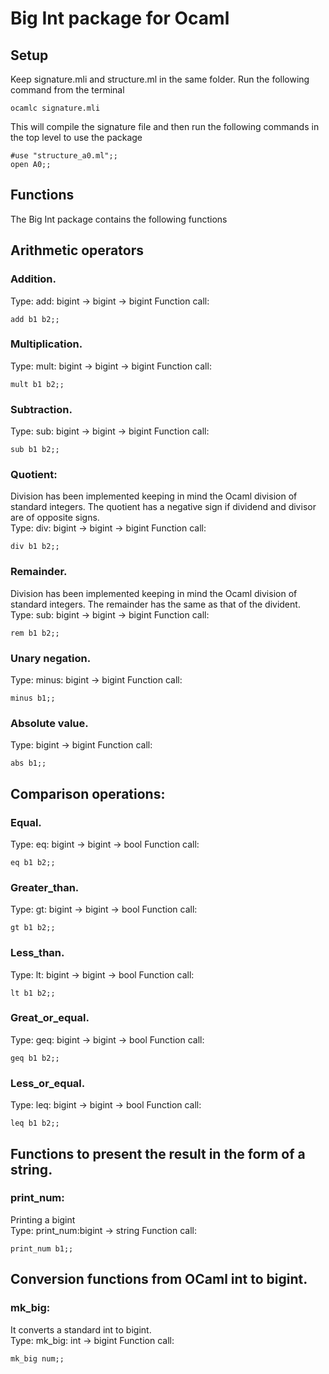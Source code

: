 # Big Int package for Ocaml
## Setup
Keep signature.mli and structure.ml in the same folder. Run the following command from the terminal 
```
ocamlc signature.mli
```
This will compile the signature file and then run the following commands in the top level to use the package
```
#use "structure_a0.ml";;
open A0;;
```
## Functions
The Big Int package contains the following functions
## Arithmetic operators
### Addition.
Type: add: bigint -> bigint -> bigint
Function call:
```
add b1 b2;;
```
### Multiplication.
Type: mult: bigint -> bigint -> bigint
Function call:
```
mult b1 b2;;
```
### Subtraction.
Type: sub: bigint -> bigint -> bigint
Function call:
```
sub b1 b2;;
```
### Quotient:
Division has been implemented keeping in mind the Ocaml division of standard integers. The quotient has a negative sign if dividend and divisor are of opposite signs.  
Type: div: bigint -> bigint -> bigint
Function call:
```
div b1 b2;;
```
### Remainder.
Division has been implemented keeping in mind the Ocaml division of standard integers. The remainder has the same as that of the divident.  
Type: sub: bigint -> bigint -> bigint
Function call:
```
rem b1 b2;;
``` 
### Unary negation.
Type: minus: bigint -> bigint
Function call:
```
minus b1;;
```
### Absolute value.  
Type: bigint -> bigint
Function call:
```
abs b1;;
```
## Comparison operations:
### Equal.   
Type: eq: bigint -> bigint -> bool
Function call:
```
eq b1 b2;;
```
### Greater_than.  
Type: gt:  bigint -> bigint -> bool
Function call:
```
gt b1 b2;;
```
### Less_than.  
Type: lt:  bigint -> bigint -> bool
Function call:
```
lt b1 b2;;
```
### Great_or_equal.  
Type: geq:  bigint -> bigint -> bool
Function call:
```
geq b1 b2;;
```
### Less_or_equal.  
Type: leq:  bigint -> bigint -> bool
Function call:
```
leq b1 b2;;
```
## Functions to present the result in the form of a string. 
### print_num:
Printing a bigint  
Type: print_num:bigint -> string
Function call:
```
print_num b1;;
```
## Conversion functions from OCaml int to bigint.
### mk_big:
It converts a standard int to bigint.  
Type: mk_big: int -> bigint
Function call:
```
mk_big num;;
```

















